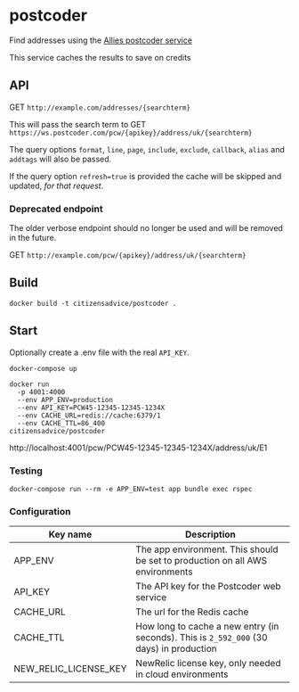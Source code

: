 # postcoder

Find addresses using the [Allies postcoder service](https://postcoder.com/docs/address-lookup/address)

This service caches the results to save on credits

## API

GET `http://example.com/addresses/{searchterm}`

This will pass the search term to GET `https://ws.postcoder.com/pcw/{apikey}/address/uk/{searchterm}`

The query options `format`, `line`, `page`, `include`, `exclude`, `callback`, `alias` and `addtags` will also be passed.

If the query option `refresh=true` is provided the cache will be skipped and updated, _for that request_.

### Deprecated endpoint

The older verbose endpoint should no longer be used and will be removed in the future.

GET `http://example.com/pcw/{apikey}/address/uk/{searchterm}`

## Build

```
docker build -t citizensadvice/postcoder .
```

## Start

Optionally create a .env file with the real `API_KEY`.

```
docker-compose up
```

```
docker run
  -p 4001:4000
  --env APP_ENV=production
  --env API_KEY=PCW45-12345-12345-1234X
  --env CACHE_URL=redis://cache:6379/1
  --env CACHE_TTL=86_400
citizensadvice/postcoder
```

http://localhost:4001/pcw/PCW45-12345-12345-1234X/address/uk/E1

### Testing

```
docker-compose run --rm -e APP_ENV=test app bundle exec rspec
```

### Configuration

| Key name              | Description                                                                              |
| ---                   | ---                                                                                      |
| APP_ENV               | The app environment. This should be set to production on all AWS environments            |
| API_KEY               | The API key for the Postcoder web service                                                |
| CACHE_URL             | The url for the Redis cache                                                              |
| CACHE_TTL             | How long to cache a new entry (in seconds).  This is `2_592_000` (30 days) in production |
| NEW_RELIC_LICENSE_KEY | NewRelic license key, only needed in cloud environments                                  |
